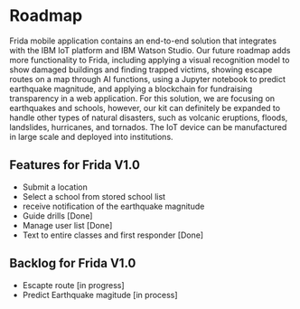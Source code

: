 # Roadmap

Frida mobile application contains an end-to-end solution that integrates with the IBM IoT platform and IBM Watson Studio. 
Our future roadmap adds more functionality to Frida, including applying a visual recognition model to show damaged buildings 
and finding trapped victims, showing escape routes on a map through AI functions, using a Jupyter notebook to predict earthquake magnitude, and applying a blockchain for fundraising transparency in a web application. For this solution, we are focusing on earthquakes and schools, however, our kit can definitely be expanded to handle other types of natural disasters, such as volcanic eruptions, floods, landslides, hurricanes, and tornados. The IoT device can be manufactured in large scale and deployed into institutions. 

## Features for Frida V1.0

 - Submit a location
 - Select a school from stored school list
 - receive notification of the earthquake magnitude
 - Guide drills [Done]
 - Manage user list [Done]
 - Text to entire classes and first responder [Done]
 
 ## Backlog for Frida V1.0
 - Escapte route [in progress]
 - Predict Earthquake magitude [in process]

